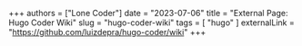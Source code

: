 +++
authors = ["Lone Coder"]
date = "2023-07-06"
title = "External Page: Hugo Coder Wiki"
slug = "hugo-coder-wiki"
tags = [
    "hugo"
]
externalLink = "https://github.com/luizdepra/hugo-coder/wiki"
+++
